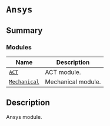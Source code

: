 # `Ansys`

<a id="summary"></a>

## Summary

### Modules

| Name | Description |
|-----------------------------------------------------------------------------------------|--------------------|
| [`ACT`](ACT/index.md#module-ansys.mechanical.stubs.v241.Ansys.ACT)                      | ACT module.        |
| [`Mechanical`](Mechanical/index.md#module-ansys.mechanical.stubs.v241.Ansys.Mechanical) | Mechanical module. |

<a id="description"></a>

## Description

Ansys module.

<!-- !! processed by numpydoc !! -->

